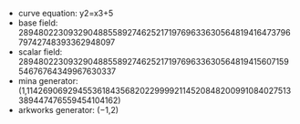 - curve equation: y2=x3+5
- base field: 28948022309329048855892746252171976963363056481941647379679742748393362948097
- scalar field: 28948022309329048855892746252171976963363056481941560715954676764349967630337
- mina generator: (1,11426906929455361843568202299992114520848200991084027513389447476559454104162)
- arkworks generator: (−1,2)